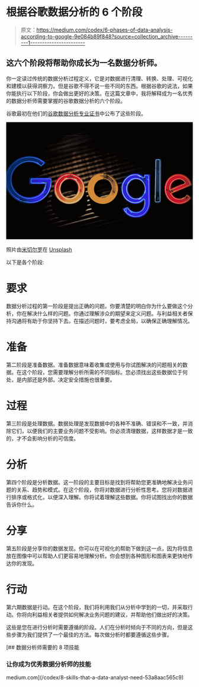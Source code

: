 # 根据谷歌数据分析的 6 个阶段

> 原文：<https://medium.com/codex/6-phases-of-data-analysis-according-to-google-9e084b89f848?source=collection_archive---------1----------------------->

## 这六个阶段将帮助你成长为一名数据分析师。

你一定读过传统的数据分析过程定义，它是对数据进行清理、转换、处理、可视化和建模以获得洞察力。但是谷歌不得不说一些不同的东西。根据谷歌的说法，如果你能执行以下阶段，你会做出更好的决策。在这篇文章中，我将解释成为一名优秀的数据分析师需要掌握的谷歌数据分析的六个阶段。

谷歌最初在他们的[谷歌数据分析专业证书](https://www.coursera.org/professional-certificates/google-data-analytics?utm_source=google&utm_medium=institutions&utm_campaign=gwgsite&_ga=2.87126808.1691592099.1630867447-928533899.1630867447)中公布了这些阶段。

![](img/d1033188d00091ac103e190e1b71875a.png)

照片由[米切尔罗](https://unsplash.com/@mitchel3uo?utm_source=unsplash&utm_medium=referral&utm_content=creditCopyText)在 [Unsplash](https://unsplash.com/s/photos/google?utm_source=unsplash&utm_medium=referral&utm_content=creditCopyText)

以下是各个阶段:

# 要求

数据分析过程的第一阶段是提出正确的问题。你要清楚的明白你为什么要做这个分析，你在解决什么样的问题。你通过理解涉众的期望来定义问题。与利益相关者保持沟通将有助于你坚持下去。在描述问题时，要考虑全局，以确保正确理解情况。

# 准备

第二阶段是准备数据。准备数据意味着收集或使用与你试图解决的问题相关的数据。在这个阶段，您需要理解分析所需的不同指标。您必须找出这些数据位于何处，是内部还是外部。决定安全措施也很重要。

# 过程

第三阶段是处理数据。数据处理是发现数据中的各种不准确、错误和不一致，并消除它们，以便我们的主要业务问题不受影响。你必须清理数据，这样数据才是一致的，才不会影响分析的可信度。

# 分析

第四个阶段是分析数据。这一阶段的主要目标是找到将帮助您更准确地解决业务问题的关系、趋势和模式。在这个阶段，你将对数据进行分析性思考。您将对数据进行排序或格式化，以便深入理解。你将试着理解这些数据。你将试图找出你的数据告诉你什么。

# 分享

第五阶段是分享你的数据发现。你可以在可视化的帮助下做到这一点，因为将信息放在图像中可以帮助人们更容易地理解分析。你会想到各种图形和图表来更快地传达你的发现。

# 行动

第六期数据是行动。在这个阶段，我们将利用我们从分析中学到的一切，并采取行动。你将向利益相关者提供如何解决业务问题的建议，并帮助他们做出好的决策。

这些是您在进行分析时需要遵循的阶段。人们在分析时倾向于不同的方向，但是这些步骤为我们提供了一个最佳的方法。每次做分析时都要遵循这些步骤。

[](/codex/8-skills-that-a-data-analyst-need-53a8aac565c9) [## 数据分析师需要的 8 项技能

### 让你成为优秀数据分析师的技能

medium.com](/codex/8-skills-that-a-data-analyst-need-53a8aac565c9)